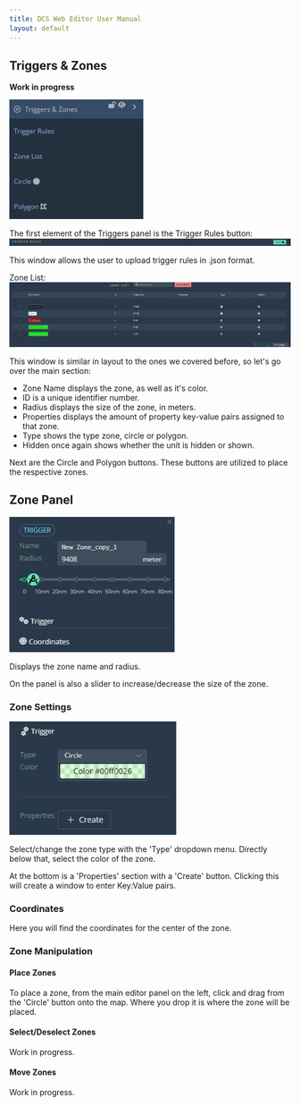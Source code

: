 ```yaml
---
title: DCS Web Editor User Manual
layout: default
---
```


## Triggers & Zones

**Work in progress**

![Triggers](./images/Triggers.png)  
  
The first element of the Triggers panel is the Trigger Rules button:  
![TriggerRules](./images/TriggerRules.png)  
  
This window allows the user to upload trigger rules in .json format.  
  
Zone List:  
![ZoneList](./images/ZoneList.png)  
  
This window is similar in layout to the ones we covered before, so let's go over the main section: 
- Zone Name displays the zone, as well as it's color.
- ID is a unique identifier number.
- Radius displays the size of the zone, in meters.
- Properties displays the amount of property key-value pairs assigned to that zone.
- Type shows the type zone, circle or polygon.
- Hidden once again shows whether the unit is hidden or shown.  
  
Next are the Circle and Polygon buttons. These buttons are utilized to place the respective zones.

## Zone Panel

![ZonePanel](./images/zonepanel.png)

Displays the zone name and radius.

On the panel is also a slider to increase/decrease the size of the zone.

### Zone Settings

![Settings](./images/settings.png)

Select/change the zone type with the 'Type' dropdown menu. Directly below that, select the color of the zone.

At the bottom is a 'Properties' section with a 'Create' button. Clicking this will create a window to enter Key:Value pairs.

### Coordinates

Here you will find the coordinates for the center of the zone.

### Zone Manipulation
#### Place Zones

To place a zone, from the main editor panel on the left, click and drag from the 'Circle' button onto the map. Where you drop it is where the zone will be placed.

#### Select/Deselect Zones

Work in progress.

#### Move Zones

Work in progress.